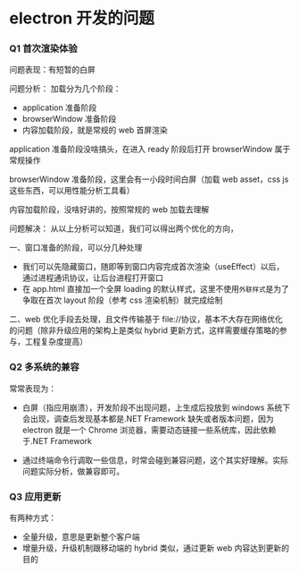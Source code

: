 # electron 开发的问题

### Q1 首次渲染体验

问题表现：有短暂的白屏

问题分析：
加载分为几个阶段：

- application 准备阶段
- browserWindow 准备阶段
- 内容加载阶段，就是常规的 web 首屏渲染

application 准备阶段没啥搞头，在进入 ready 阶段后打开 browserWindow 属于常规操作

browserWindow 准备阶段，这里会有一小段时间白屏（加载 web asset，css js 这些东西，可以用性能分析工具看）

内容加载阶段，没啥好讲的，按照常规的 web 加载去理解

问题解决：
从以上分析可以知道，我们可以得出两个优化的方向，

一、窗口准备的阶段，可以分几种处理

- 我们可以先隐藏窗口，随即等到窗口内容完成首次渲染（useEffect）以后，通过进程通讯协议，让后台进程打开窗口
- 在 app.html 直接加一个全屏 loading 的默认样式，这里不使用`外联样式`是为了争取在首次 layout 阶段（参考 css 渲染机制）就完成绘制

二、web 优化手段去处理，且文件传输基于 file://协议，基本不大存在网络优化的问题（除非升级应用的架构上是类似 hybrid 更新方式，这样需要缓存策略的参与，工程复杂度提高）

### Q2 多系统的兼容

常常表现为：

- 白屏（指应用崩溃），开发阶段不出现问题，上生成后投放到 windows 系统下会出现，调查后发现基本都是.NET Framework 缺失或者版本问题，因为 electron 就是一个 Chrome 浏览器，需要动态链接一些系统库，因此依赖于.NET Framework

- 通过终端命令行调取一些信息，时常会碰到兼容问题，这个其实好理解。实际问题实际分析，做兼容即可。

### Q3 应用更新

有两种方式：

- 全量升级，意思是更新整个客户端
- 增量升级，升级机制跟移动端的 hybrid 类似，通过更新 web 内容达到更新的目的
